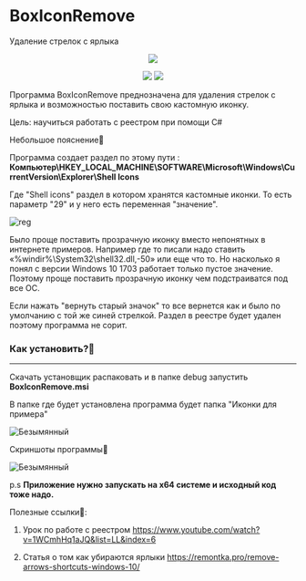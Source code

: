 # BoxIconRemove
Удаление стрелок с ярлыка

<p align = "center">

  <img src = "https://user-images.githubusercontent.com/51737588/189711080-5363210b-8b2b-4644-8794-48bfb5364690.png">

</p>


<p align = "center">

<img src = "https://img.shields.io/badge/%D0%9E%D0%A1%3A-Windows%207--10-blue">
<img src = "https://img.shields.io/badge/%D0%A0%D0%B0%D0%B7%D1%80%D1%8F%D0%B4%D0%BD%D0%BE%D1%81%D1%82%D1%8C-x64-important">

</p>



Программа BoxIconRemove преднозначена для удаления стрелок с ярлыка и возможностью поставить свою кастомную иконку.

Цель: научиться работать с реестром при помощи C#

Небольшое пояснение🧐

Программа создает раздел по этому пути : <b>Компьютер\HKEY_LOCAL_MACHINE\SOFTWARE\Microsoft\Windows\CurrentVersion\Explorer\Shell Icons </b>



Где "Shell icons" раздел в котором хранятся кастомные иконки. То есть параметр "29" и у него есть переменная "значение".

![reg](https://user-images.githubusercontent.com/51737588/189841718-387da534-c8b5-42f4-838c-618c72c038a7.jpg)


Было проще поставить прозрачную иконку вместо непонятных в интернете примеров. Например где то писали надо ставить «%windir%\System32\shell32.dll,-50» или еще что то. Но насколько я понял с версии Windows 10 1703  работает только пустое значение. Поэтому проще поставить прозрачную иконку чем подстраиватся под все ОС.

Если нажать "вернуть старый значок" то все вернется как и было по умолчанию с той же синей стрелкой. Раздел в реестре будет удален поэтому программа не сорит.

<h3>Как установить?🍫</h3>
<hr>

Скачать установщик распаковать и в папке debug запустить <b>BoxIconRemove.msi</b>

В папке где будет установлена программа будет папка "Иконки для примера"

![Безымянный](https://user-images.githubusercontent.com/51737588/189840656-bc9a50cc-15e1-4989-bee8-6db6cbe29982.jpg)


Скриншоты программы🦉

![Безымянный](https://user-images.githubusercontent.com/51737588/189710830-8485997b-8a02-4e02-834b-036b590ca683.jpg)

p.s <b>Приложение нужно запускать на x64 системе и исходный код тоже надо.</b>

Полезные ссылки🔗:

1. Урок по работе с реестром https://www.youtube.com/watch?v=1WCmhHq1aJQ&list=LL&index=6

2. Статья о том как убираются ярлыки https://remontka.pro/remove-arrows-shortcuts-windows-10/
